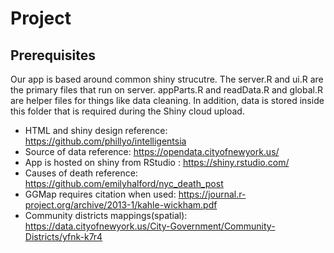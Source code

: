 # Project

## Prerequisites

Our app is based around common shiny strucutre. The server.R and ui.R are the primary files that run on server. appParts.R and readData.R and global.R are helper files for things like data cleaning. In addition, data is stored inside this folder that is required during the Shiny cloud upload. 



- HTML and shiny design reference:  https://github.com/phillyo/intelligentsia
- Source of data reference: https://opendata.cityofnewyork.us/
- App is hosted on shiny from RStudio : https://shiny.rstudio.com/
- Causes of death reference: https://github.com/emilyhalford/nyc_death_post
- GGMap requires citation when used: https://journal.r-project.org/archive/2013-1/kahle-wickham.pdf
- Community districts mappings(spatial): https://data.cityofnewyork.us/City-Government/Community-Districts/yfnk-k7r4
